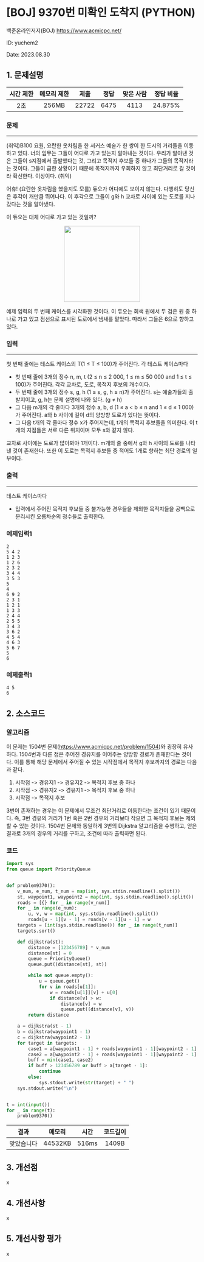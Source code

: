 # [BOJ] 9370번 미확인 도착지 (PYTHON)
백준온라인저지(BOJ) https://www.acmicpc.net/

ID: yuchem2

Date: 2023.08.30
## 1. 문제설명
| 시간 제한 | 메모리 제한 | 제출  | 정답 | 맞은 사람 | 정답 비율 |
| :---: | :---: | :---: | :---: | :---: | :---: |
| 2초 |  256MB  | 22722  | 6475 | 4113 | 24.875% |

### 문제
---
(취익)B100 요원, 요란한 옷차림을 한 서커스 예술가 한 쌍이 한 도시의 거리들을 이동하고 있다. 너의 임무는 그들이 어디로 가고 있는지 알아내는 것이다. 우리가 알아낸 것은 그들이 s지점에서 출발했다는 것, 그리고 목적지 후보들 중 하나가 그들의 목적지라는 것이다. 그들이 급한 상황이기 때문에 목적지까지 우회하지 않고 최단거리로 갈 것이라 확신한다. 이상이다. (취익)

어휴! (요란한 옷차림을 했을지도 모를) 듀오가 어디에도 보이지 않는다. 다행히도 당신은 후각이 개만큼 뛰어나다. 이 후각으로 그들이 g와 h 교차로 사이에 있는 도로를 지나갔다는 것을 알아냈다.

이 듀오는 대체 어디로 가고 있는 것일까?


<div align="center">
  <img src="https://www.acmicpc.net/upload/images/destination.png" width="200">
</div>

예제 입력의 두 번째 케이스를 시각화한 것이다. 이 듀오는 회색 원에서 두 검은 원 중 하나로 가고 있고 점선으로 표시된 도로에서 냄새를 맡았다. 따라서 그들은 6으로 향하고 있다.

### 입력
---
첫 번째 줄에는 테스트 케이스의 T(1 ≤ T ≤ 100)가 주어진다. 각 테스트 케이스마다

+ 첫 번째 줄에 3개의 정수 n, m, t (2 ≤ n ≤ 2 000, 1 ≤ m ≤ 50 000 and 1 ≤ t ≤ 100)가 주어진다. 각각 교차로, 도로, 목적지 후보의 개수이다.
+ 두 번째 줄에 3개의 정수 s, g, h (1 ≤ s, g, h ≤ n)가 주어진다. s는 예술가들의 출발지이고, g, h는 문제 설명에 나와 있다. (g ≠ h)
+ 그 다음 m개의 각 줄마다 3개의 정수 a, b, d (1 ≤ a < b ≤ n and 1 ≤ d ≤ 1 000)가 주어진다. a와 b 사이에 길이 d의 양방향 도로가 있다는 뜻이다.
+ 그 다음 t개의 각 줄마다 정수 x가 주어지는데, t개의 목적지 후보들을 의미한다. 이 t개의 지점들은 서로 다른 위치이며 모두 s와 같지 않다.
  
교차로 사이에는 도로가 많아봐야 1개이다. m개의 줄 중에서 g와 h 사이의 도로를 나타낸 것이 존재한다. 또한 이 도로는 목적지 후보들 중 적어도 1개로 향하는 최단 경로의 일부이다.

### 출력
---
테스트 케이스마다

+ 입력에서 주어진 목적지 후보들 중 불가능한 경우들을 제외한 목적지들을 공백으로 분리시킨 오름차순의 정수들로 출력한다.

### 예제입력1
```
2
5 4 2
1 2 3
1 2 6
2 3 2
3 4 4
3 5 3
5
4
6 9 2
2 3 1
1 2 1
1 3 3
2 4 4
2 5 5
3 4 3
3 6 2
4 5 4
4 6 3
5 6 7
5
6
```
### 예제출력1
```
4 5
6
```
## 2. 소스코드

### 알고리즘
이 문제는 1504번 문제(https://www.acmicpc.net/problem/1504)와 굉장히 유사하다. 1504번과 다른 점은 주어진 경유지를 이어주는 양방향 경로가 존재한다는 것이다. 
이를 통해 해당 문제에서 주어질 수 있는 시작점에서 목적지 후보까지의 경로는 다음과 같다.  

1. 시작점 -> 경유지1 -> 경유지2 -> 목적지 후보 중 하나 
2. 시작점 -> 경유지2 -> 경유지1 -> 목적지 후보 중 하나
3. 시작점 -> 목적지 후보

3번이 존재하는 경우는 이 문제에서 무조건 최단거리로 이동한다는 조건이 있기 때문이다. 즉, 3번 경유의 거리가 1번 혹은 2번 경우의 거리보다 작으면 그 목적지 후보는 제외할 수 있는 것이다. 
1504번 문제와 동일하게 3번의 Dijkstra 알고리즘을 수행하고, 얻은 결과로 3개의 경우의 거리를 구하고, 조건에 따라 출력하면 된다. 

### 코드
```Python
import sys
from queue import PriorityQueue


def problem9370():
    v_num, e_num, t_num = map(int, sys.stdin.readline().split())
    st, waypoint1, waypoint2 = map(int, sys.stdin.readline().split())
    roads = [{} for _ in range(v_num)]
    for _ in range(e_num):
        u, v, w = map(int, sys.stdin.readline().split())
        roads[u - 1][v - 1] = roads[v - 1][u - 1] = w
    targets = [int(sys.stdin.readline()) for _ in range(t_num)]
    targets.sort()

    def dijkstra(st):
        distance = [123456789] * v_num
        distance[st] = 0
        queue = PriorityQueue()
        queue.put((distance[st], st))

        while not queue.empty():
            u = queue.get()
            for v in roads[u[1]]:
                w = roads[u[1]][v] + u[0]
                if distance[v] > w:
                    distance[v] = w
                    queue.put((distance[v], v))
        return distance

    a = dijkstra(st - 1)
    b = dijkstra(waypoint1 - 1)
    c = dijkstra(waypoint2 - 1)
    for target in targets:
        case1 = a[waypoint1 - 1] + roads[waypoint1 - 1][waypoint2 - 1] + c[target - 1]
        case2 = a[waypoint2 - 1] + roads[waypoint1 - 1][waypoint2 - 1] + b[target - 1]
        buff = min(case1, case2)
        if buff > 123456789 or buff > a[target - 1]:
            continue
        else:
            sys.stdout.write(str(target) + " ")
    sys.stdout.write("\n")


t = int(input())
for _ in range(t):
    problem9370()

```
| 결과 | 메모리 | 시간 | 코드길이 |
|:---:|:-----: | :---: | :----: |
| 맞았습니다 | 44532KB | 516ms | 1409B |

## 3. 개선점
x
## 4. 개선사항
x

## 5. 개선사항 평가
x

